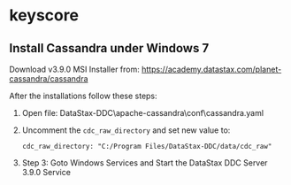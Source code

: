 # keyscore
## Install Cassandra under Windows 7
Download v3.9.0 MSI Installer from:
https://academy.datastax.com/planet-cassandra/cassandra

After the installations follow these steps:

1. Open file: DataStax-DDC\apache-cassandra\conf\cassandra.yaml

2. Uncomment the `cdc_raw_directory` and set new value to:

    `cdc_raw_directory: "C:/Program Files/DataStax-DDC/data/cdc_raw"`

3. Step 3: Goto Windows Services and Start the DataStax DDC Server 3.9.0 Service